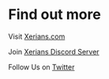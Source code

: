 # Find out more

Visit [Xerians.com](https://www.xerians.com/)

Join [Xerians Discord Server ](https://discord.gg/RJHppHD7yB)

Follow Us on [Twitter](https://twitter.com/XeriansGame)&#x20;




